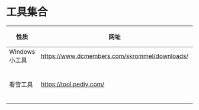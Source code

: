 # 工具集合

| 性质          | 网址                                          | 备注     |
| ------------- | --------------------------------------------- | -------- |
| Windows小工具 | https://www.dcmembers.com/skrommel/downloads/ |          |
| 看雪工具      | https://tool.pediy.com/                       | 安全专业 |


